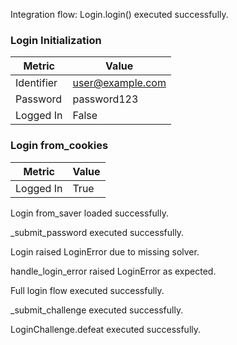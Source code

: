 Integration flow: Login.login() executed successfully.

### Login Initialization

| Metric | Value |
|--------|-------|
| Identifier | user@example.com |
| Password | password123 |
| Logged In | False |

### Login from_cookies

| Metric | Value |
|--------|-------|
| Logged In | True |

Login from_saver loaded successfully.

_submit_password executed successfully.

Login raised LoginError due to missing solver.

handle_login_error raised LoginError as expected.

Full login flow executed successfully.

_submit_challenge executed successfully.

LoginChallenge.defeat executed successfully.

